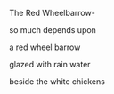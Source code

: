 The Red Wheelbarrow-

so much depends
upon

a red wheel
barrow

glazed with rain
water

beside the white
chickens
